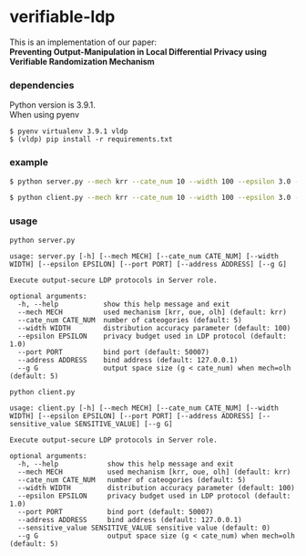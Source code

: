 # verifiable-ldp

This is an implementation of our paper:  
**Preventing Output-Manipulation in Local Differential Privacy using Verifiable Randomization Mechanism**



### dependencies
Python version is 3.9.1.  
When using pyenv
```
$ pyenv virtualenv 3.9.1 vldp
$ (vldp) pip install -r requirements.txt
```

### example
```bash
$ python server.py --mech krr --cate_num 10 --width 100 --epsilon 3.0 --port 50006 --address 127.0.0.1 
```
```bash
$ python client.py --mech krr --cate_num 10 --width 100 --epsilon 3.0 --port 50006 --address 127.0.0.1 --sensitive_value 2
```

### usage
`python server.py`
```
usage: server.py [-h] [--mech MECH] [--cate_num CATE_NUM] [--width WIDTH] [--epsilon EPSILON] [--port PORT] [--address ADDRESS] [--g G]

Execute output-secure LDP protocols in Server role.

optional arguments:
  -h, --help           show this help message and exit
  --mech MECH          used mechanism [krr, oue, olh] (default: krr)
  --cate_num CATE_NUM  number of cateogories (default: 5)
  --width WIDTH        distribution accuracy parameter (default: 100)
  --epsilon EPSILON    privacy budget used in LDP protocol (default: 1.0)
  --port PORT          bind port (default: 50007)
  --address ADDRESS    bind address (default: 127.0.0.1)
  --g G                output space size (g < cate_num) when mech=olh (default: 5)
  ```

`python client.py`
```
usage: client.py [-h] [--mech MECH] [--cate_num CATE_NUM] [--width WIDTH] [--epsilon EPSILON] [--port PORT] [--address ADDRESS] [--sensitive_value SENSITIVE_VALUE] [--g G]

Execute output-secure LDP protocols in Server role.

optional arguments:
  -h, --help            show this help message and exit
  --mech MECH           used mechanism [krr, oue, olh] (default: krr)
  --cate_num CATE_NUM   number of cateogories (default: 5)
  --width WIDTH         distribution accuracy parameter (default: 100)
  --epsilon EPSILON     privacy budget used in LDP protocol (default: 1.0)
  --port PORT           bind port (default: 50007)
  --address ADDRESS     bind address (default: 127.0.0.1)
  --sensitive_value SENSITIVE_VALUE sensitive value (default: 0)
  --g G                 output space size (g < cate_num) when mech=olh (default: 5)
  ```
